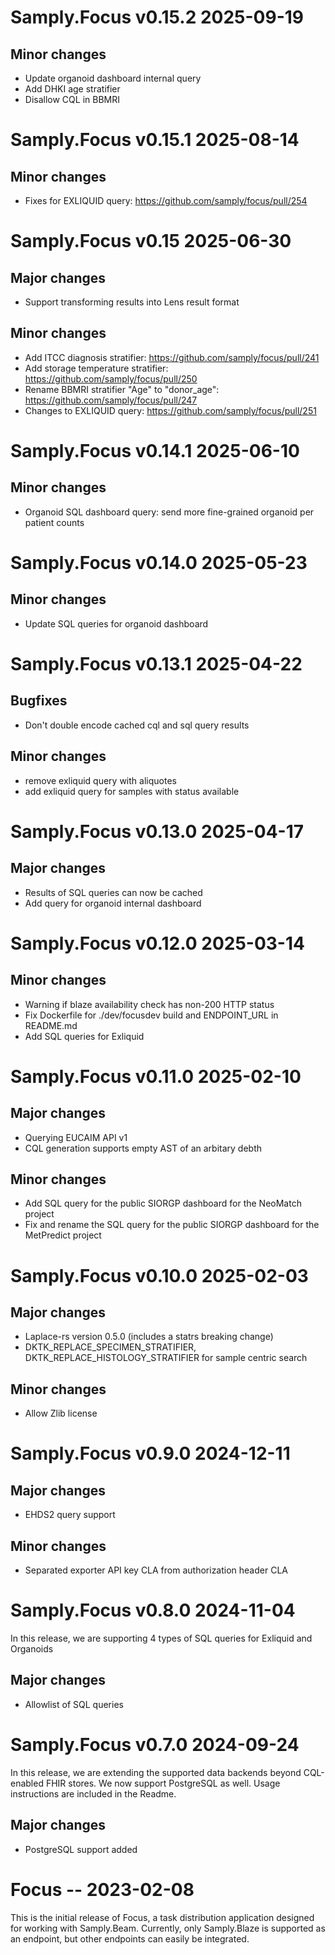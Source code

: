 # Samply.Focus v0.15.2 2025-09-19

## Minor changes

* Update organoid dashboard internal query
* Add DHKI age stratifier
* Disallow CQL in BBMRI

# Samply.Focus v0.15.1 2025-08-14

## Minor changes
* Fixes for EXLIQUID query: https://github.com/samply/focus/pull/254

# Samply.Focus v0.15 2025-06-30

## Major changes
* Support transforming results into Lens result format

## Minor changes
* Add ITCC diagnosis stratifier: https://github.com/samply/focus/pull/241
* Add storage temperature stratifier: https://github.com/samply/focus/pull/250
* Rename BBMRI stratifier "Age" to "donor_age": https://github.com/samply/focus/pull/247
* Changes to EXLIQUID query: https://github.com/samply/focus/pull/251

# Samply.Focus v0.14.1 2025-06-10

## Minor changes
* Organoid SQL dashboard query: send more fine-grained organoid per patient counts


# Samply.Focus v0.14.0 2025-05-23

## Minor changes
* Update SQL queries for organoid dashboard

# Samply.Focus v0.13.1 2025-04-22

## Bugfixes
* Don't double encode cached cql and sql query results

## Minor changes
* remove exliquid query with aliquotes
* add exliquid query for samples with status available

# Samply.Focus v0.13.0 2025-04-17

## Major changes
* Results of SQL queries can now be cached
* Add query for organoid internal dashboard


# Samply.Focus v0.12.0 2025-03-14

## Minor changes
* Warning if blaze availability check has non-200 HTTP status
* Fix Dockerfile for ./dev/focusdev build and ENDPOINT_URL in README.md
* Add SQL queries for Exliquid


# Samply.Focus v0.11.0 2025-02-10

## Major changes
* Querying EUCAIM API v1
* CQL generation supports empty AST of an arbitary debth

## Minor changes
* Add SQL query for the public SIORGP dashboard for the NeoMatch project
* Fix and rename the SQL query for the public SIORGP dashboard for the MetPredict project


# Samply.Focus v0.10.0 2025-02-03

## Major changes
* Laplace-rs version 0.5.0 (includes a statrs breaking change)
* DKTK_REPLACE_SPECIMEN_STRATIFIER, DKTK_REPLACE_HISTOLOGY_STRATIFIER for sample centric search

## Minor changes
* Allow Zlib license


# Samply.Focus v0.9.0 2024-12-11

## Major changes
* EHDS2 query support

## Minor changes
* Separated exporter API key CLA from authorization header CLA


# Samply.Focus v0.8.0 2024-11-04

In this release, we are supporting 4 types of SQL queries for Exliquid and Organoids

## Major changes
* Allowlist of SQL queries


# Samply.Focus v0.7.0 2024-09-24

In this release, we are extending the supported data backends beyond CQL-enabled FHIR stores. We now support PostgreSQL as well. Usage instructions are included in the Readme.

## Major changes
* PostgreSQL support added

  

# Focus -- 2023-02-08

This is the initial release of Focus, a task distribution application designed for working with Samply.Beam. Currently, only Samply.Blaze is supported as an endpoint, but other endpoints can easily be integrated.
